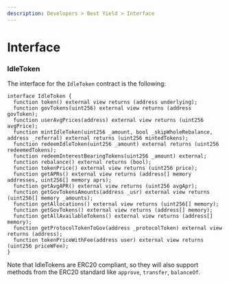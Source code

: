 ```yaml
---
description: Developers > Best Yield > Interface
---
```


# Interface

### **IdleToken**

The interface for the `IdleToken` contract is the following:

```solidity
interface IdleToken {
  function token() external view returns (address underlying);
  function govTokens(uint256) external view returns (address govToken);
  function userAvgPrices(address) external view returns (uint256 avgPrice);
  function mintIdleToken(uint256 _amount, bool _skipWholeRebalance, address _referral) external returns (uint256 mintedTokens);
  function redeemIdleToken(uint256 _amount) external returns (uint256 redeemedTokens);
  function redeemInterestBearingTokens(uint256 _amount) external;
  function rebalance() external returns (bool);
  function tokenPrice() external view returns (uint256 price);
  function getAPRs() external view returns (address[] memory addresses, uint256[] memory aprs);
  function getAvgAPR() external view returns (uint256 avgApr);
  function getGovTokensAmounts(address _usr) external view returns (uint256[] memory _amounts);
  function getAllocations() external view returns (uint256[] memory);
  function getGovTokens() external view returns (address[] memory);
  function getAllAvailableTokens() external view returns (address[] memory);
  function getProtocolTokenToGov(address _protocolToken) external view returns (address);
  function tokenPriceWithFee(address user) external view returns (uint256 priceWFee);
}
```

Note that IdleTokens are ERC20 compliant, so they will also support methods from the ERC20 standard like `approve`, `transfer`, `balanceOf`.
